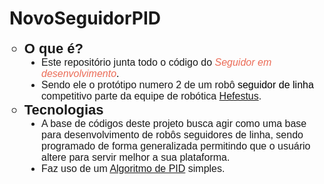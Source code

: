 # NovoSeguidorPID

<ul style="list-style-type: circle;">
    <li style="font-family: Calibri, sans-serif; font-size: 22px;"><strong>O que &eacute;?</strong>
        <ul style="font-size: initial; list-style-type: disc; font-family: initial;">
            <li style="font-family: Calibri, sans-serif;">Este reposit&oacute;rio junta todo o c&oacute;digo do <em><span style="color: rgb(235, 107, 86);">Seguidor em desenvolvimento<span style="color: rgb(0, 0, 0); font-size: medium; font-style: normal; font-variant-ligatures: normal; font-variant-caps: normal; font-weight: 400; letter-spacing: normal; orphans: 2; text-align: left; text-indent: 0px; text-transform: none; white-space: normal; widows: 2; word-spacing: 0px; -webkit-text-stroke-width: 0px; text-decoration-thickness: initial; text-decoration-style: initial; text-decoration-color: initial; float: none; display: inline !important;">.&nbsp;</span></span></em></li>
            <li style="font-family: Calibri, sans-serif;">Sendo ele o prot&oacute;tipo numero 2 de um rob&ocirc; <span style="color: rgb(0, 0, 0); font-family: Calibri, sans-serif; font-size: medium; font-style: normal; font-variant-ligatures: normal; font-variant-caps: normal; font-weight: 400; letter-spacing: normal; orphans: 2; text-align: left; text-indent: 0px; text-transform: none; white-space: normal; widows: 2; word-spacing: 0px; -webkit-text-stroke-width: 0px; text-decoration-thickness: initial; text-decoration-style: initial; text-decoration-color: initial; display: inline !important; float: none;">seguidor de linha</span> competitivo parte da equipe de rob&oacute;tica <a href="https://www.instagram.com/hefestus_utfpr/" rel="noopener noreferrer" target="_blank">Hefestus</a>.</li>
        </ul>
    </li>
    <li style="font-family: Calibri, sans-serif; font-size: 22px;"><strong>Tecnologias</strong>
        <ul style="font-size: initial; list-style-type: disc; font-family: initial;">
            <li style="font-family: Calibri, sans-serif;">A base de c&oacute;digos deste projeto busca agir como uma base para desenvolvimento de rob&ocirc;s seguidores de linha, sendo programado de forma generalizada permitindo que o usu&aacute;rio altere para servir melhor a sua plataforma.</li>
            <li style="font-family: Calibri, sans-serif;">Faz uso de um <a href="https://github.com/RafaelFariasUTFPR/GenericPid" rel="noopener noreferrer" target="_blank">Algoritmo de PID</a>&nbsp;simples.</li>
        </ul>
    </li>
</ul>
